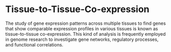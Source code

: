 # Tissue-to-Tissue-Co-expression
The study of gene expression patterns across multiple tissues to find genes that show comparable expression profiles in various tissues is known as tissue-to-tissue co-expression. This kind of analysis is frequently employed in genome research to investigate gene networks, regulatory processes, and functional correlations. 
